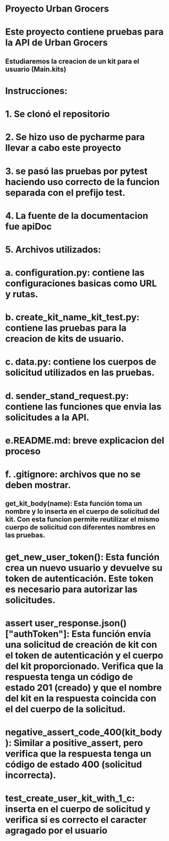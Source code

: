 # Proyecto Urban Grocers 

# Este proyecto contiene pruebas para la API de Urban Grocers

## Estudiaremos la creacion de un kit para el usuario (Main.kits)

# Instrucciones:

# 1. Se clonó el repositorio
# 2. Se hizo uso de pycharme para llevar a cabo este proyecto
# 3. se pasó las pruebas por pytest haciendo uso correcto de la funcion separada con el prefijo test.
# 4. La fuente de la documentacion fue apiDoc
# 5. Archivos utilizados: 

# a. configuration.py: contiene las configuraciones basicas como URL y rutas.
# b. create_kit_name_kit_test.py: contiene las pruebas para la creacion de kits de usuario.
# c. data.py: contiene los cuerpos de solicitud utilizados en las pruebas.
# d. sender_stand_request.py: contiene las funciones que envia las solicitudes a la API.
# e.README.md: breve explicacion del proceso
# f. .gitignore: archivos que no se deben mostrar.

## get_kit_body(name): Esta función toma un nombre y lo inserta en el cuerpo de solicitud del kit. Con esta funcion permite reutilizar el mismo cuerpo de solicitud con diferentes nombres en las pruebas.
# get_new_user_token(): Esta función crea un nuevo usuario y devuelve su token de autenticación. Este token es necesario para autorizar las solicitudes. 
# assert user_response.json()["authToken"]: Esta función envía una solicitud de creación de kit con el token de autenticación y el cuerpo del kit proporcionado. Verifica que la respuesta tenga un código de estado 201 (creado) y que el nombre del kit en la respuesta coincida con el del cuerpo de la solicitud.
# negative_assert_code_400(kit_body): Similar a positive_assert, pero verifica que la respuesta tenga un código de estado 400 (solicitud incorrecta).
# test_create_user_kit_with_1_c: inserta en el cuerpo de solicitud y verifica si es correcto el caracter agragado por el usuario
